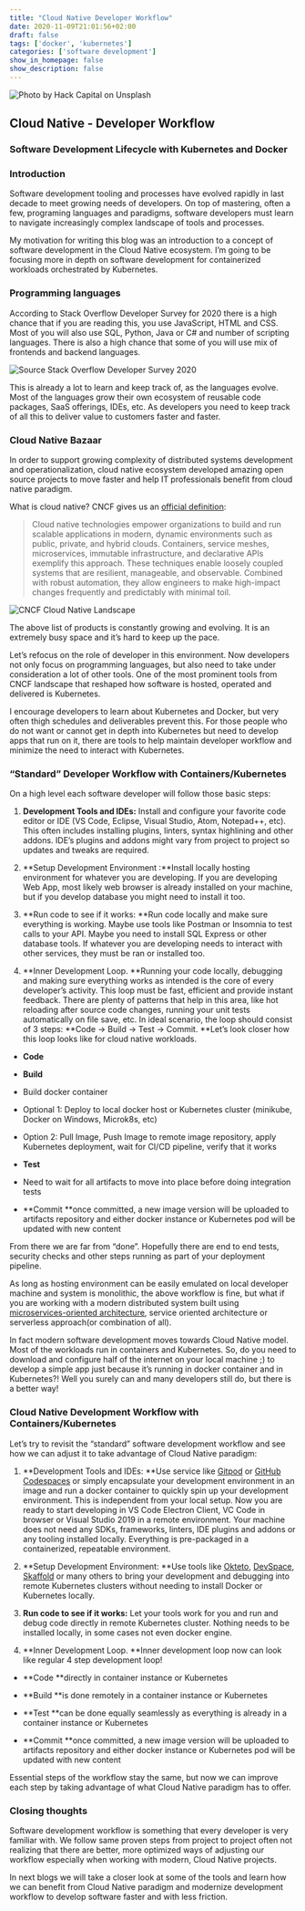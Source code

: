 ```yaml
---
title: "Cloud Native Developer Workflow"
date: 2020-11-09T21:01:56+02:00
draft: false
tags: ['docker', 'kubernetes']
categories: ['software development']
show_in_homepage: false
show_description: false
---
```


![Photo by [Hack Capital](https://unsplash.com/@hackcapital?utm_source=unsplash&utm_medium=referral&utm_content=creditCopyText) on [Unsplash](https://unsplash.com/s/photos/software?utm_source=unsplash&utm_medium=referral&utm_content=creditCopyText)](https://cdn-images-1.medium.com/max/10944/1*vJY3xQeFfVqL1UNlqQVVzg.jpeg)

## Cloud Native - Developer Workflow

### Software Development Lifecycle with Kubernetes and Docker

### Introduction

Software development tooling and processes have evolved rapidly in last decade to meet growing needs of developers. On top of mastering, often a few, programing languages and paradigms, software developers must learn to navigate increasingly complex landscape of tools and processes.

My motivation for writing this blog was an introduction to a concept of software development in the Cloud Native ecosystem. I’m going to be focusing more in depth on software development for containerized workloads orchestrated by Kubernetes.

### Programming languages

According to Stack Overflow Developer Survey for 2020 there is a high chance that if you are reading this, you use JavaScript, HTML and CSS. Most of you will also use SQL, Python, Java or C# and number of scripting languages. There is also a high chance that some of you will use mix of frontends and backend languages.

![Source Stack Overflow [Developer Survey 2020](https://insights.stackoverflow.com/survey/2020#technology-programming-scripting-and-markup-languages)](https://cdn-images-1.medium.com/max/4456/1*dotSyt4LayI2f-kybAVr4g.png)

This is already a lot to learn and keep track of, as the languages evolve. Most of the languages grow their own ecosystem of reusable code packages, SaaS offerings, IDEs, etc. As developers you need to keep track of all this to deliver value to customers faster and faster.

### Cloud Native Bazaar

In order to support growing complexity of distributed systems development and operationalization, cloud native ecosystem developed amazing open source projects to move faster and help IT professionals benefit from cloud native paradigm.

What is cloud native? CNCF gives us an [official definition](https://github.com/cncf/toc/blob/master/DEFINITION.md):
>  Cloud native technologies empower organizations to build and run scalable applications in modern, dynamic environments such as public, private, and hybrid clouds. Containers, service meshes, microservices, immutable infrastructure, and declarative APIs exemplify this approach.
>  These techniques enable loosely coupled systems that are resilient, manageable, and observable. Combined with robust automation, they allow engineers to make high-impact changes frequently and predictably with minimal toil.

![[CNCF Cloud Native Landscape](https://landscape.cncf.io/)](https://cdn-images-1.medium.com/max/15840/1*JNKMVA3xxtdT5OLcO_NiAw.png)

The above list of products is constantly growing and evolving. It is an extremely busy space and it’s hard to keep up the pace.

Let’s refocus on the role of developer in this environment. Now developers not only focus on programming languages, but also need to take under consideration a lot of other tools. One of the most prominent tools from CNCF landscape that reshaped how software is hosted, operated and delivered is Kubernetes.

I encourage developers to learn about Kubernetes and Docker, but very often thigh schedules and deliverables prevent this. For those people who do not want or cannot get in depth into Kubernetes but need to develop apps that run on it, there are tools to help maintain developer workflow and minimize the need to interact with Kubernetes.

### “Standard” Developer Workflow with Containers/Kubernetes

On a high level each software developer will follow those basic steps:

 1. **Development Tools and IDEs:** Install and configure your favorite code editor or IDE (VS Code, Eclipse, Visual Studio, Atom, Notepad++, etc). This often includes installing plugins, linters, syntax highlining and other addons. IDE’s plugins and addons might vary from project to project so updates and tweaks are required.

 2. **Setup Development Environment :**Install locally hosting environment for whatever you are developing. If you are developing Web App, most likely web browser is already installed on your machine, but if you develop database you might need to install it too.

 3. **Run code to see if it works: **Run code locally and make sure everything is working. Maybe use tools like Postman or Insomnia to test calls to your API. Maybe you need to install SQL Express or other database tools. If whatever you are developing needs to interact with other services, they must be ran or installed too.

 4. **Inner Development Loop. **Running your code locally, debugging and making sure everything works as intended is the core of every developer’s activity. This loop must be fast, efficient and provide instant feedback. There are plenty of patterns that help in this area, like hot reloading after source code changes, running your unit tests automatically on file save, etc. In ideal scenario, the loop should consist of 3 steps: **Code -> Build -> Test -> Commit. **Let’s look closer how this loop looks like for cloud native workloads.

* **Code**

* **Build**

* Build docker container

* Optional 1: Deploy to local docker host or Kubernetes cluster (minikube, Docker on Windows, Microk8s, etc)

* Option 2: Pull Image, Push Image to remote image repository, apply Kubernetes deployment, wait for CI/CD pipeline, verify that it works

* **Test**

* Need to wait for all artifacts to move into place before doing integration tests

* **Commit **once committed, a new image version will be uploaded to artifacts repository and either docker instance or Kubernetes pod will be updated with new content

From there we are far from “done”. Hopefully there are end to end tests, security checks and other steps running as part of your deployment pipeline.

As long as hosting environment can be easily emulated on local developer machine and system is monolithic, the above workflow is fine, but what if you are working with a modern distributed system built using [microservices-oriented architecture](https://itnext.io/the-fundamentals-of-microservices-oriented-architecture-8779d756f70f), service oriented architecture or serverless approach(or combination of all).

In fact modern software development moves towards Cloud Native model. Most of the workloads run in containers and Kubernetes. So, do you need to download and configure half of the internet on your local machine ;) to develop a simple app just because it’s running in docker container and in Kubernetes?! Well you surely can and many developers still do, but there is a better way!

### Cloud Native Development Workflow with Containers/Kubernetes

Let’s try to revisit the “standard” software development workflow and see how we can adjust it to take advantage of Cloud Native paradigm:

 1. **Development Tools and IDEs: **Use service like [Gitpod](https://www.gitpod.io/) or [GitHub Codespaces](https://visualstudio.microsoft.com/services//github-codespaces/) or simply encapsulate your development environment in an image and run a docker container to quickly spin up your development environment. This is independent from your local setup. Now you are ready to start developing in VS Code Electron Client, VC Code in browser or Visual Studio 2019 in a remote environment. Your machine does not need any SDKs, frameworks, linters, IDE plugins and addons or any tooling installed locally. Everything is pre-packaged in a containerized, repeatable environment.

 2. **Setup Development Environment: **Use tools like [Okteto](https://okteto.com/), [DevSpace](https://devspace.sh/), [Skaffold](https://github.com/GoogleContainerTools/skaffold) or many others to bring your development and debugging into remote Kubernetes clusters without needing to install Docker or Kubernetes locally.

 3. **Run code to see if it works:** Let your tools work for you and run and debug code directly in remote Kubernetes cluster. Nothing needs to be installed locally, in some cases not even docker engine.

 4. **Inner Development Loop. **Inner development loop now can look like regular 4 step development loop!

* **Code **directly in container instance or Kubernetes

* **Build **is done remotely in a container instance or Kubernetes

* **Test **can be done equally seamlessly as everything is already in a container instance or Kubernetes

* **Commit **once committed, a new image version will be uploaded to artifacts repository and either docker instance or Kubernetes pod will be updated with new content

Essential steps of the workflow stay the same, but now we can improve each step by taking advantage of what Cloud Native paradigm has to offer.

### Closing thoughts

Software development workflow is something that every developer is very familiar with. We follow same proven steps from project to project often not realizing that there are better, more optimized ways of adjusting our workflow especially when working with modern, Cloud Native projects.

In next blogs we will take a closer look at some of the tools and learn how we can benefit from Cloud Native paradigm and modernize development workflow to develop software faster and with less friction.

